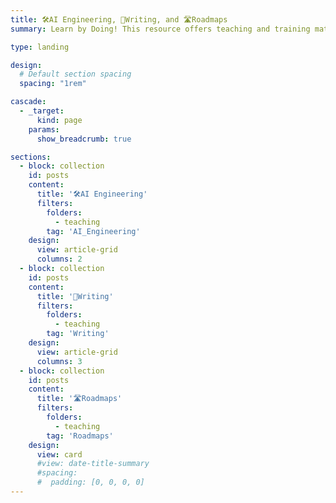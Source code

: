 ```yaml
---
title: 🛠️AI Engineering, 📝Writing, and 🛣️Roadmaps
summary: Learn by Doing! This resource offers teaching and training materials to build `engineering`, `writing`, and `innovation` capabilities, including top-tier course content on **API, ML & AI**, alongside specialized modules for **EAP Writing**, **AI Agents**, and hands-on **AI Engineering 🛠️**. Plus, you'll find clear **🛣️ Roadmaps** for navigating your learning journey.

type: landing

design:
  # Default section spacing
  spacing: "1rem"

cascade:
  - _target:
      kind: page
    params:
      show_breadcrumb: true

sections:
  - block: collection
    id: posts
    content:
      title: '🛠️AI Engineering'
      filters:
        folders:
          - teaching
        tag: 'AI_Engineering'
    design:
      view: article-grid
      columns: 2
  - block: collection
    id: posts
    content:
      title: '📝Writing'
      filters:
        folders:
          - teaching
        tag: 'Writing'
    design:
      view: article-grid
      columns: 3
  - block: collection
    id: posts
    content:
      title: '🛣️Roadmaps'
      filters:
        folders:
          - teaching
        tag: 'Roadmaps'
    design:
      view: card
      #view: date-title-summary
      #spacing:
      #  padding: [0, 0, 0, 0]
---
```

